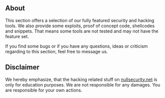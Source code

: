 About
-----
This section offers a selection of our fully featured security and hacking tools.
We also provide some exploits, proof of concept code, shellcodes and snippets.
That means some tools are not tested and may not have the feature set.

If you find some bugs or if you have any questions, ideas or criticism regarding
to this section, feel free to message us.

Disclaimer
----------
We hereby emphasize, that the hacking related stuff on
[nullsecurity.net](http://nullsecurity.net) is only for education purposes.
We are not responsible for any damages. You are responsible for your own
actions.

